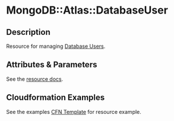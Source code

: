 # MongoDB::Atlas::DatabaseUser

## Description
Resource for managing [Database Users](https://www.mongodb.com/docs/atlas/reference/api-resources-spec/#tag/Database-Users).

## Attributes & Parameters

See the [resource docs](docs/README.md).

## Cloudformation Examples

See the examples [CFN Template](test/databaseuser.sample-template.json) for resource example.
